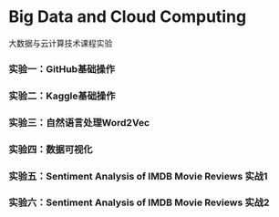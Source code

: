 # Big Data and Cloud Computing
 大数据与云计算技术课程实验



### 实验一：GitHub基础操作

### 实验二：Kaggle基础操作

### 实验三：自然语言处理Word2Vec

### 实验四：数据可视化

### 实验五：Sentiment Analysis of IMDB Movie Reviews 实战1

### 实验六：Sentiment Analysis of IMDB Movie Reviews 实战2
